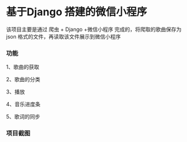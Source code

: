 # 基于Django 搭建的微信小程序

该项目主要是通过 爬虫 + Django +微信小程序 完成的，将爬取的歌曲保存为 json 格式的文件，再读取该文件展示到微信小程序

### 功能

  1、歌曲的获取
  
  2、歌曲的分类
  
  3、播放
  
  4、音乐进度条
  
  5、歌词的同步
  

### 项目截图

